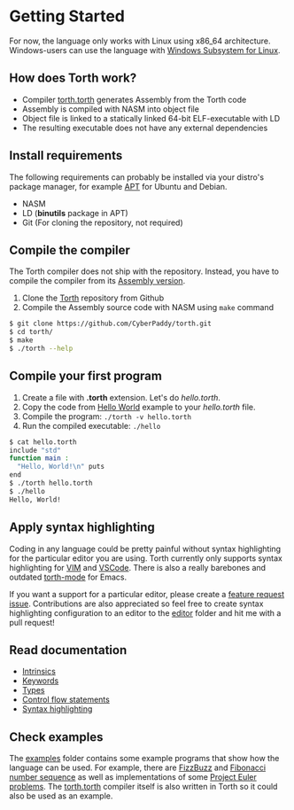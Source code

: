 # Getting Started

For now, the language only works with Linux using x86_64 architecture. Windows-users can use the language with [Windows Subsystem for Linux](https://docs.microsoft.com/en-us/windows/wsl/install).

## How does Torth work?

- Compiler [torth.torth](../torth.torth) generates Assembly from the Torth code
- Assembly is compiled with NASM into object file
- Object file is linked to a statically linked 64-bit ELF-executable with LD
- The resulting executable does not have any external dependencies

## Install requirements

The following requirements can probably be installed via your distro's package manager, for example [APT](https://manpages.ubuntu.com/manpages/xenial/man8/apt.8.html) for Ubuntu and Debian.

- NASM
- LD (**binutils** package in APT)
- Git (For cloning the repository, not required)

## Compile the compiler

The Torth compiler does not ship with the repository. Instead, you have to compile the compiler from its [Assembly version](../bootstrap/torth.asm).

1. Clone the [Torth](https://github.com/CyberPaddy/torth) repository from Github
1. Compile the Assembly source code with NASM using `make` command

```sh
$ git clone https://github.com/CyberPaddy/torth.git
$ cd torth/
$ make
$ ./torth --help
```

## Compile your first program

1. Create a file with **.torth** extension. Let's do _hello.torth_.
1. Copy the code from [Hello World](../examples/hello_world.torth) example to your _hello.torth_ file.
1. Compile the program: `./torth -v hello.torth`
1. Run the compiled executable: `./hello`

```sh
$ cat hello.torth
include "std"
function main :
  "Hello, World!\n" puts
end
$ ./torth hello.torth
$ ./hello
Hello, World!
```

## Apply syntax highlighting

Coding in any language could be pretty painful without syntax highlighting for the particular editor you are using. Torth currently only supports syntax highlighting for [VIM](syntax_highlighting.md#vim) and [VSCode](syntax_highlighting.md#visual-studio-code). There is also a really barebones and outdated [torth-mode](./../editor/emacs/torth-mode.el) for Emacs.

If you want a support for a particular editor, please create a [feature request issue](https://github.com/CyberPaddy/torth/issues/new/choose). Contributions are also appreciated so feel free to create syntax highlighting configuration to an editor to the [editor](../editor/) folder and hit me with a pull request!

## Read documentation

- [Intrinsics](intrinsics.md)
- [Keywords](keywords.md)
- [Types](types.md)
- [Control flow statements](control_flow.md)
- [Syntax highlighting](syntax_highlighting.md)

## Check examples

The [examples](../examples/) folder contains some example programs that show how the language can be used. For example, there are [FizzBuzz](../examples/fizzbuzz.torth) and [Fibonacci number sequence](../examples/fibonacci.torth) as well as implementations of some [Project Euler problems](../examples/euler/). The [torth.torth](./../torth.torth) compiler itself is also written in Torth so it could also be used as an example.
